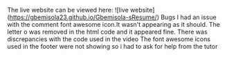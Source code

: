 The live website can be viewed here:
![live website] (https://gbemisola23.github.io/Gbemisola-sResume/)
Bugs
I had an issue with the comment font awesome icon.It wasn't appearing as it should. The letter o was removed in the html code and it appeared fine.
There was discrepancies with the code used in the video
The font awesome icons used in the footer were not showing so i had to ask for help from the tutor 